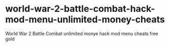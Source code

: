 # world-war-2-battle-combat-hack-mod-menu-unlimited-money-cheats
World War 2 Battle Combat unlimited monye hack mod menu cheats free gold
